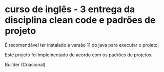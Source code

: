 # curso de inglês - 3 entrega da disciplina clean code e padrões de projeto

É recomendável ter instalado a versão 11 do java para executar o projeto;

Este projeto foi implementado de acordo com os padrões de projetos:

Builder (Criacional)




